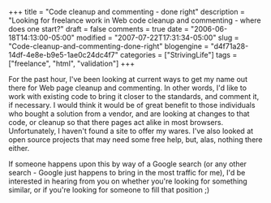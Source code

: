 +++
title = "Code cleanup and commenting - done right"
description = "Looking for freelance work in Web code cleanup and commenting - where does one start?"
draft = false
comments = true
date = "2006-06-18T14:13:00-05:00"
modified = "2007-07-22T17:31:34-05:00"
slug = "Code-cleanup-and-commenting-done-right"
blogengine = "d4f71a28-14df-4e8e-b9e5-1ae0c24dc4f7"
categories = ["StrivingLife"]
tags = ["freelance", "html", "validation"]
+++

<p>
For the past hour, I&#39;ve been looking at current ways to get my name out there for Web page cleanup and commenting.  In other words, I&#39;d like to work with existing code to bring it closer to the standards, and comment it, if necessary.  I would think it would be of great benefit to those individuals who bought a solution from a vendor, and are looking at changes to that code, or cleanup so that there pages act alike in most browsers.  Unfortunately, I haven&#39;t found a site to offer my wares.  I&#39;ve also looked at open source projects that may need some free help, but, alas, nothing there either.<!--more-->
</p>
<p>
If someone happens upon this by way of a Google search (or any other search - Google just happens to bring in the most traffic for me), I&#39;d be interested in hearing from you on whether you&#39;re looking for something similar, or if you&#39;re looking for someone to fill that position ;)
</p>

